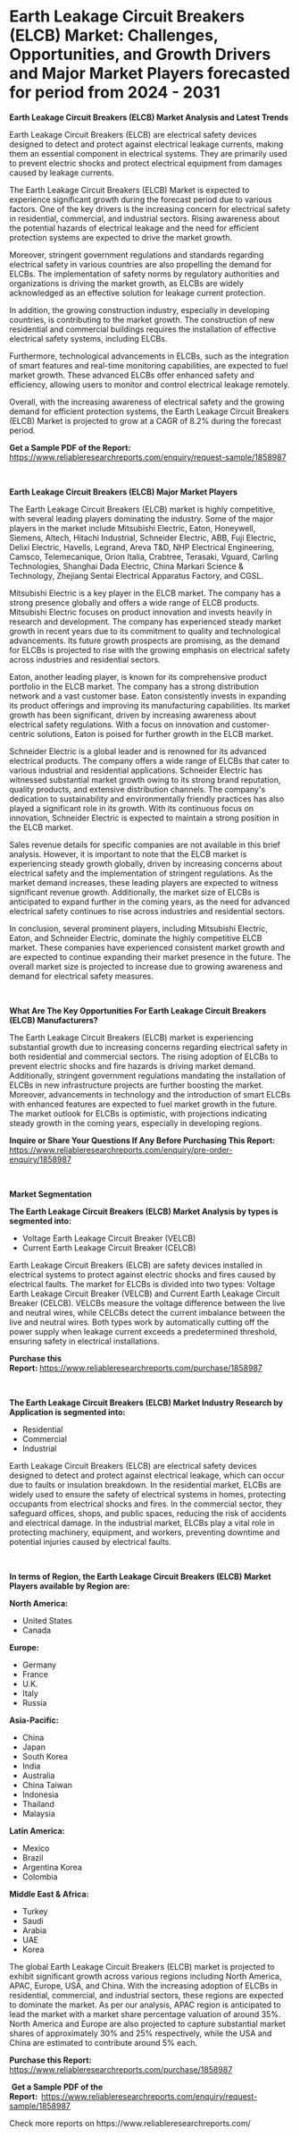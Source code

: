 <p><h1>Earth Leakage Circuit Breakers (ELCB) Market: Challenges, Opportunities, and Growth Drivers and Major Market Players forecasted for period from 2024 - 2031</h1></p><p><strong>Earth Leakage Circuit Breakers (ELCB) Market Analysis and Latest Trends</strong></p>
<p><p>Earth Leakage Circuit Breakers (ELCB) are electrical safety devices designed to detect and protect against electrical leakage currents, making them an essential component in electrical systems. They are primarily used to prevent electric shocks and protect electrical equipment from damages caused by leakage currents.</p><p>The Earth Leakage Circuit Breakers (ELCB) Market is expected to experience significant growth during the forecast period due to various factors. One of the key drivers is the increasing concern for electrical safety in residential, commercial, and industrial sectors. Rising awareness about the potential hazards of electrical leakage and the need for efficient protection systems are expected to drive the market growth.</p><p>Moreover, stringent government regulations and standards regarding electrical safety in various countries are also propelling the demand for ELCBs. The implementation of safety norms by regulatory authorities and organizations is driving the market growth, as ELCBs are widely acknowledged as an effective solution for leakage current protection.</p><p>In addition, the growing construction industry, especially in developing countries, is contributing to the market growth. The construction of new residential and commercial buildings requires the installation of effective electrical safety systems, including ELCBs.</p><p>Furthermore, technological advancements in ELCBs, such as the integration of smart features and real-time monitoring capabilities, are expected to fuel market growth. These advanced ELCBs offer enhanced safety and efficiency, allowing users to monitor and control electrical leakage remotely.</p><p>Overall, with the increasing awareness of electrical safety and the growing demand for efficient protection systems, the Earth Leakage Circuit Breakers (ELCB) Market is projected to grow at a CAGR of 8.2% during the forecast period.</p></p>
<p><strong>Get a Sample PDF of the Report:&nbsp;</strong> <a href="https://www.reliableresearchreports.com/enquiry/request-sample/1858987">https://www.reliableresearchreports.com/enquiry/request-sample/1858987</a></p>
<p>&nbsp;</p>
<p><strong>Earth Leakage Circuit Breakers (ELCB) Major Market Players</strong></p>
<p><p>The Earth Leakage Circuit Breakers (ELCB) market is highly competitive, with several leading players dominating the industry. Some of the major players in the market include Mitsubishi Electric, Eaton, Honeywell, Siemens, Altech, Hitachi Industrial, Schneider Electric, ABB, Fuji Electric, Delixi Electric, Havells, Legrand, Areva T&D, NHP Electrical Engineering, Camsco, Telemecanique, Orion Italia, Crabtree, Terasaki, Vguard, Carling Technologies, Shanghai Dada Electric, China Markari Science & Technology, Zhejiang Sentai Electrical Apparatus Factory, and CGSL.</p><p>Mitsubishi Electric is a key player in the ELCB market. The company has a strong presence globally and offers a wide range of ELCB products. Mitsubishi Electric focuses on product innovation and invests heavily in research and development. The company has experienced steady market growth in recent years due to its commitment to quality and technological advancements. Its future growth prospects are promising, as the demand for ELCBs is projected to rise with the growing emphasis on electrical safety across industries and residential sectors.</p><p>Eaton, another leading player, is known for its comprehensive product portfolio in the ELCB market. The company has a strong distribution network and a vast customer base. Eaton consistently invests in expanding its product offerings and improving its manufacturing capabilities. Its market growth has been significant, driven by increasing awareness about electrical safety regulations. With a focus on innovation and customer-centric solutions, Eaton is poised for further growth in the ELCB market.</p><p>Schneider Electric is a global leader and is renowned for its advanced electrical products. The company offers a wide range of ELCBs that cater to various industrial and residential applications. Schneider Electric has witnessed substantial market growth owing to its strong brand reputation, quality products, and extensive distribution channels. The company's dedication to sustainability and environmentally friendly practices has also played a significant role in its growth. With its continuous focus on innovation, Schneider Electric is expected to maintain a strong position in the ELCB market.</p><p>Sales revenue details for specific companies are not available in this brief analysis. However, it is important to note that the ELCB market is experiencing steady growth globally, driven by increasing concerns about electrical safety and the implementation of stringent regulations. As the market demand increases, these leading players are expected to witness significant revenue growth. Additionally, the market size of ELCBs is anticipated to expand further in the coming years, as the need for advanced electrical safety continues to rise across industries and residential sectors.</p><p>In conclusion, several prominent players, including Mitsubishi Electric, Eaton, and Schneider Electric, dominate the highly competitive ELCB market. These companies have experienced consistent market growth and are expected to continue expanding their market presence in the future. The overall market size is projected to increase due to growing awareness and demand for electrical safety measures.</p></p>
<p>&nbsp;</p>
<p><strong>What Are The Key Opportunities For Earth Leakage Circuit Breakers (ELCB) Manufacturers?</strong></p>
<p><p>The Earth Leakage Circuit Breakers (ELCB) market is experiencing substantial growth due to increasing concerns regarding electrical safety in both residential and commercial sectors. The rising adoption of ELCBs to prevent electric shocks and fire hazards is driving market demand. Additionally, stringent government regulations mandating the installation of ELCBs in new infrastructure projects are further boosting the market. Moreover, advancements in technology and the introduction of smart ELCBs with enhanced features are expected to fuel market growth in the future. The market outlook for ELCBs is optimistic, with projections indicating steady growth in the coming years, especially in developing regions.</p></p>
<p><strong>Inquire or Share Your Questions If Any Before Purchasing This Report:</strong> <a href="https://www.reliableresearchreports.com/enquiry/pre-order-enquiry/1858987">https://www.reliableresearchreports.com/enquiry/pre-order-enquiry/1858987</a></p>
<p>&nbsp;</p>
<p><strong>Market Segmentation</strong></p>
<p><strong>The Earth Leakage Circuit Breakers (ELCB) Market Analysis by types is segmented into:</strong></p>
<p><ul><li>Voltage Earth Leakage Circuit Breaker (VELCB)</li><li>Current Earth Leakage Circuit Breaker (CELCB)</li></ul></p>
<p><p>Earth Leakage Circuit Breakers (ELCB) are safety devices installed in electrical systems to protect against electric shocks and fires caused by electrical faults. The market for ELCBs is divided into two types: Voltage Earth Leakage Circuit Breaker (VELCB) and Current Earth Leakage Circuit Breaker (CELCB). VELCBs measure the voltage difference between the live and neutral wires, while CELCBs detect the current imbalance between the live and neutral wires. Both types work by automatically cutting off the power supply when leakage current exceeds a predetermined threshold, ensuring safety in electrical installations.</p></p>
<p><strong>Purchase this Report:&nbsp;</strong><a href="https://www.reliableresearchreports.com/purchase/1858987">https://www.reliableresearchreports.com/purchase/1858987</a></p>
<p>&nbsp;</p>
<p><strong>The Earth Leakage Circuit Breakers (ELCB) Market Industry Research by Application is segmented into:</strong></p>
<p><ul><li>Residential</li><li>Commercial</li><li>Industrial</li></ul></p>
<p><p>Earth Leakage Circuit Breakers (ELCB) are electrical safety devices designed to detect and protect against electrical leakage, which can occur due to faults or insulation breakdown. In the residential market, ELCBs are widely used to ensure the safety of electrical systems in homes, protecting occupants from electrical shocks and fires. In the commercial sector, they safeguard offices, shops, and public spaces, reducing the risk of accidents and electrical damage. In the industrial market, ELCBs play a vital role in protecting machinery, equipment, and workers, preventing downtime and potential injuries caused by electrical faults.</p></p>
<p>&nbsp;</p>
<p><strong>In terms of Region, the Earth Leakage Circuit Breakers (ELCB) Market Players available by Region are:</strong></p>
<p>
    <p> <strong> North America: </strong>
        <ul>
            <li>United States</li>
            <li>Canada</li>
        </ul>
        </p> 
    <p> <strong> Europe: </strong>
        <ul>
            <li>Germany</li>
            <li>France</li>
            <li>U.K.</li>
            <li>Italy</li>
            <li>Russia</li>
        </ul>
        </p> 
    <p> <strong> Asia-Pacific: </strong>
        <ul>
            <li>China</li>
            <li>Japan</li>
            <li>South Korea</li>
            <li>India</li>
            <li>Australia</li>
            <li>China Taiwan</li>
            <li>Indonesia</li>
            <li>Thailand</li>
            <li>Malaysia</li>
        </ul>
        </p> 
    <p> <strong> Latin America: </strong>
        <ul>
            <li>Mexico</li>
            <li>Brazil</li>
            <li>Argentina Korea</li>
            <li>Colombia</li>
        </ul>
        </p> 
    <p> <strong> Middle East & Africa: </strong>
        <ul>
            <li>Turkey</li>
            <li>Saudi</li>
            <li>Arabia</li>
            <li>UAE</li>
            <li>Korea</li>
        </ul>
    </p>
    </p>
<p><p>The global Earth Leakage Circuit Breakers (ELCB) market is projected to exhibit significant growth across various regions including North America, APAC, Europe, USA, and China. With the increasing adoption of ELCBs in residential, commercial, and industrial sectors, these regions are expected to dominate the market. As per our analysis, APAC region is anticipated to lead the market with a market share percentage valuation of around 35%. North America and Europe are also projected to capture substantial market shares of approximately 30% and 25% respectively, while the USA and China are estimated to contribute around 5% each.</p></p>
<p><strong>Purchase this Report: </strong><a href="https://www.reliableresearchreports.com/purchase/1858987">https://www.reliableresearchreports.com/purchase/1858987</a></p>
<p>&nbsp;<strong>Get a Sample PDF of the Report:&nbsp;&nbsp;</strong><a href="https://www.reliableresearchreports.com/enquiry/request-sample/1858987">https://www.reliableresearchreports.com/enquiry/request-sample/1858987</a></p>
<p><strong></strong></p>
<p>Check more reports on https://www.reliableresearchreports.com/</p>